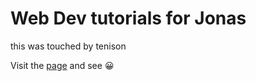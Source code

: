 # Web Dev tutorials for Jonas

this was touched by tenison

Visit the [page](https://daniel-osei.github.io/Jonas/) and see :grinning:
